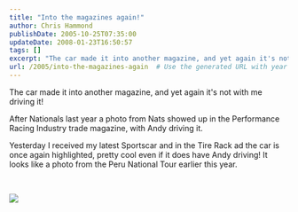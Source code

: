 ```yaml
---
title: "Into the magazines again!"
author: Chris Hammond
publishDate: 2005-10-25T07:35:00
updateDate: 2008-01-23T16:50:57
tags: []
excerpt: "The car made it into another magazine, and yet again it's not with me driving it! After Nationals last year a photo from Nats showed up in the Performance Racing Industry trade magazine, with Andy driving it. Yesterday I received my latest Sportscar and in the Tire Rack ad the car is once again highlighted, pretty cool even if it does have Andy driving! It looks like a photo from the Peru National Tour earlier this..."
url: /2005/into-the-magazines-again  # Use the generated URL with year
---
```

<P>The car made it into another magazine, and yet again it's not with me driving it!</P> <P>After Nationals last year a photo from Nats showed up in the Performance Racing Industry trade magazine, with Andy driving it.</P> <P>Yesterday I received my latest Sportscar and in the Tire Rack ad the car is once again highlighted, pretty cool even if it does have Andy driving! It looks like a photo from the Peru National Tour earlier this year.</P> <P>&nbsp;</P><IMG src="https://www.mfavp.com/misc/350z_ad.jpg">
